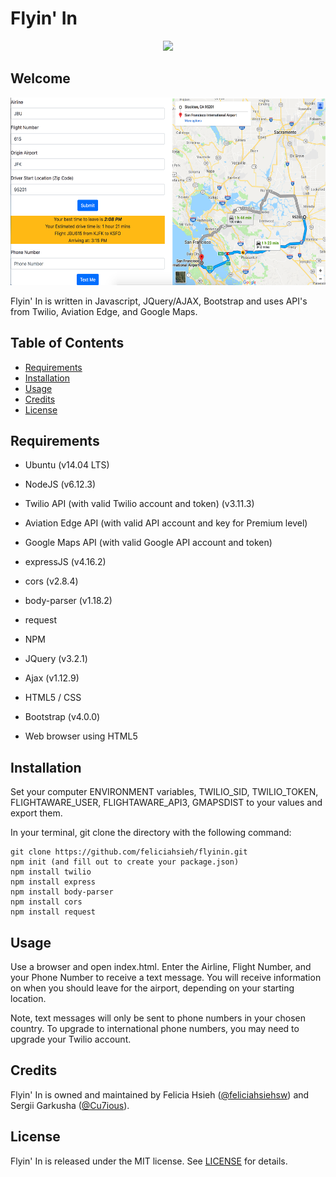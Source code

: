# Flyin' In

<p align="center"><img src="images/LogoFlyinIn.png" width="150px" /></p>

## Welcome
<p align="center"><img src="images/FlyinIn.png" height="300px" /></p>

Flyin' In is written in Javascript, JQuery/AJAX, Bootstrap and uses API's from Twilio, Aviation Edge, and Google Maps.

## Table of Contents
* [Requirements](#requirements)
* [Installation](#installation)
* [Usage](#usage)
* [Credits](#credits)
* [License](#license)

## Requirements
* Ubuntu (v14.04 LTS)
* NodeJS (v6.12.3)
* Twilio API (with valid Twilio account and token) (v3.11.3)
* Aviation Edge API (with valid API account and key for Premium level)
* Google Maps API (with valid Google API account and token)
* expressJS (v4.16.2)
* cors (v2.8.4)
* body-parser (v1.18.2)
* request

* NPM
* JQuery (v3.2.1)
* Ajax (v1.12.9)
* HTML5 / CSS
* Bootstrap (v4.0.0)
* Web browser using HTML5

## Installation
Set your computer ENVIRONMENT variables,
TWILIO_SID, TWILIO_TOKEN, FLIGHTAWARE_USER, FLIGHTAWARE_API3, GMAPSDIST to your values and export them.

In your terminal, git clone the directory with the following command:

```
git clone https://github.com/feliciahsieh/flyinin.git
npm init (and fill out to create your package.json)
npm install twilio
npm install express
npm install body-parser
npm install cors
npm install request
```

## Usage
Use a browser and open index.html. Enter the Airline, Flight Number, and your Phone Number to receive a text message. You will receive information on when you should leave for the airport, depending on your starting location.

Note, text messages will only be sent to phone numbers in your chosen country. To upgrade to international phone numbers, you may need to upgrade your Twilio account.

## Credits
Flyin' In is owned and maintained by Felicia Hsieh ([@feliciahsiehsw](https://twitter.com/feliciahsiehsw)) and Sergii Garkusha ([@Cu7ious](https://twitter.com/Cu7ious)).

## License
Flyin' In is released under the MIT license. See [LICENSE](https://github.com/feliciahsieh/flyinin/blob/master/LICENSE) for details.

